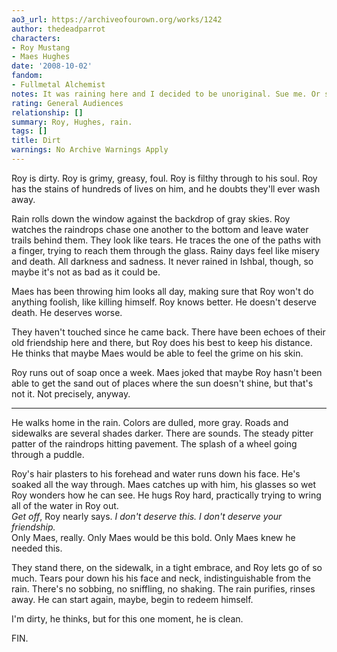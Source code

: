 ```yaml
---
ao3_url: https://archiveofourown.org/works/1242
author: thedeadparrot
characters:
- Roy Mustang
- Maes Hughes
date: '2008-10-02'
fandom:
- Fullmetal Alchemist
notes: It was raining here and I decided to be unoriginal. Sue me. Or something.
rating: General Audiences
relationship: []
summary: Roy, Hughes, rain.
tags: []
title: Dirt
warnings: No Archive Warnings Apply
---
```


Roy is dirty. Roy is grimy, greasy, foul. Roy is filthy through to his soul. Roy has the stains of hundreds of lives on him, and he doubts they'll ever wash away.

Rain rolls down the window against the backdrop of gray skies. Roy watches the raindrops chase one another to the bottom and leave water trails behind them. They look like tears. He traces the one of the paths with a finger, trying to reach them through the glass. Rainy days feel like misery and death. All darkness and sadness. It never rained in Ishbal, though, so maybe it's not as bad as it could be.

Maes has been throwing him looks all day, making sure that Roy won't do anything foolish, like killing himself. Roy knows better. He doesn't deserve death. He deserves worse.

They haven't touched since he came back. There have been echoes of their old friendship here and there, but Roy does his best to keep his distance. He thinks that maybe Maes would be able to feel the grime on his skin.

Roy runs out of soap once a week. Maes joked that maybe Roy hasn't been able to get the sand out of places where the sun doesn't shine, but that's not it. Not precisely, anyway.



---

He walks home in the rain. Colors are dulled, more gray. Roads and sidewalks are several shades darker. There are sounds. The steady pitter patter of the raindrops hitting pavement. The splash of a wheel going through a puddle.

Roy's hair plasters to his forehead and water runs down his face. He's soaked all the way through. Maes catches up with him, his glasses so wet Roy wonders how he can see. He hugs Roy hard, practically trying to wring all of the water in Roy out.  
 *Get off*, Roy nearly says. *I don't deserve this. I don't deserve your friendship.*  
Only Maes, really. Only Maes would be this bold. Only Maes knew he needed this.

They stand there, on the sidewalk, in a tight embrace, and Roy lets go of so much. Tears pour down his his face and neck, indistinguishable from the rain. There's no sobbing, no sniffling, no shaking. The rain purifies, rinses away. He can start again, maybe, begin to redeem himself.

I'm dirty, he thinks, but for this one moment, he is clean.

FIN.